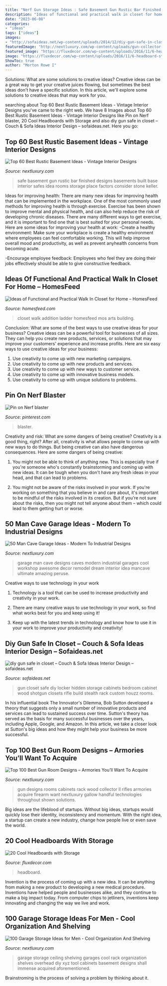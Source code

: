 ```yaml
---
title: "Nerf Gun Storage Ideas : Safe Basement Gun Rustic Bar Finished Designs Basements Built Base Interior Safes Idea Rooms Storage Place Factors Consider Stone Keller"
description: "Ideas of functional and practical walk in closet for home – homesfeed"
date: "2023-06-08"
categories:
- "ideas"
tags: ["ideas"]
images:
- "http://sofaideas.net/wp-content/uploads/2014/12/diy-gun-safe-in-closet.jpg"
featuredImage: "http://nextluxury.com/wp-content/uploads/gun-collector-room-with-rifles-and-shotguns-mounted-on-wall-rack.jpg"
featured_image: "https://fluxdecor.com/wp-content/uploads/2016/11/6-headboard-storage-ideas.jpg"
image: "https://fluxdecor.com/wp-content/uploads/2016/11/6-headboard-storage-ideas.jpg"
ShowToc: true
author: "Morton Rowe I"
---
```



Solutions: What are some solutions to creative ideas?
Creative ideas can be a great way to get your creative juices flowing, but sometimes the best ideas don't have a specific solution. In this article, we'll explore some solutions to creative ideas that may work for you.

	

		
searching about Top 60 Best Rustic Basement Ideas - Vintage Interior Designs you've came to the right web. We have 8 Images about Top 60 Best Rustic Basement Ideas - Vintage Interior Designs like Pin on Nerf blaster, 20 Cool Headboards with Storage and also diy gun safe in closet – Couch &amp; Sofa Ideas Interior Design – sofaideas.net. Here you go:
		
    
## Top 60 Best Rustic Basement Ideas - Vintage Interior Designs

<img loading=lazy src="http://nextluxury.com/wp-content/uploads/rustic-basement-bar-idea-with-built-in-home-safe.jpg" onerror="this.onerror=null;this.src='https://tse1.mm.bing.net/th?id=OIP.ZA4DFHmOiafgbji2Rs_BHwHaE7&amp;pid=15.1';" alt="Top 60 Best Rustic Basement Ideas - Vintage Interior Designs">

_Source: nextluxury.com_

>safe basement gun rustic bar finished designs basements built base interior safes idea rooms storage place factors consider stone keller. 

	

Ideas for improving health:
There are many new ideas for improving health that can be implemented in the workplace. One of the most commonly used methods for improving health is through exercise. Exercise has been shown to improve mental and physical health, and can also help reduce the risk of developing chronic diseases. There are many different ways to get exercise, and it is important to find one that is best suited for your personal needs. Here are some ideas for improving your health at work: 
-Create a healthy environment: Make sure your workplace is create a healthy environment where employees can feel comfortable working. This will help improve overall mood and productivity, as well as prevent anyhealth concerns from becoming acute. 

-Encourage employee feedback: Employees who feel they are doing their jobs effectively should be able to give constructive feedback.

    
## Ideas Of Functional And Practical Walk In Closet For Home – HomesFeed

<img loading=lazy src="http://homesfeed.com/wp-content/uploads/2017/02/walk-in-closet-remodel-with-ladder-addition.jpg" onerror="this.onerror=null;this.src='https://tse4.mm.bing.net/th?id=OIP.GFNReR_tHhuKbftcGm4T0QHaLH&amp;pid=15.1';" alt="Ideas of Functional and Practical Walk In Closet for Home – HomesFeed">

_Source: homesfeed.com_

>closet walk addition ladder homesfeed mos arts building. 

	

Conclusion: What are some of the best ways to use creative ideas for your business?
Creative ideas can be a powerful tool for businesses of all sizes. They can help you create new products, services, or solutions that may improve your customers' experience and increase profits. Here are six easy ways to use creative ideas for your business: 
1. Use creativity to come up with new marketing campaigns.
2. Use creativity to come up with new products and services.
3. Use creativity to come up with new ways to customer service.
4. Use creativity to come up with innovative business models.
5. Use creativity to come up with unique solutions to problems.

    
## Pin On Nerf Blaster

<img loading=lazy src="https://i.pinimg.com/736x/8c/3f/cc/8c3fccbfb8cd1b3ae46ef6d3c669fdb7.jpg" onerror="this.onerror=null;this.src='https://tse1.mm.bing.net/th?id=OIP.CkQ9PRcMVo1lhCsBtUDYyQHaHa&amp;pid=15.1';" alt="Pin on Nerf blaster">

_Source: pinterest.com_

>blaster. 

	

Creativity and risk: What are some dangers of being creative?
Creativity is a good thing, right? After all, creativity is what allows people to come up with new ways to do things. But being creative can also have dangerous consequences. Here are some dangers of being creative:
1) You might not be able to think of anything new. This is especially true if you're someone who's constantly brainstorming and coming up with new ideas. It can be tough when you don't have any fresh ideas in your head, and that can lead to problems.

2) You might not be aware of the risks involved in your work. If you're working on something that you believe in and care about, it's important to be mindful of the risks involved in its creation. But if you're not sure about the risks, then you might not tell anyone about them – which could lead to them getting hurt or worse.

    
## 50 Man Cave Garage Ideas - Modern To Industrial Designs

<img loading=lazy src="http://nextluxury.com/wp-content/uploads/garage-ideas-man-cave.jpg" onerror="this.onerror=null;this.src='https://tse4.mm.bing.net/th?id=OIP.Dn7b8x8MOYKE-uGsiH555AHaE8&amp;pid=15.1';" alt="50 Man Cave Garage Ideas - Modern To Industrial Designs">

_Source: nextluxury.com_

>garage man cave designs caves modern industrial garages cool workshop awesome decor remodel dream interior idea mancave ultimate amazing peruse. 

	

Creative ways to use technology in your work
1. Technology is a tool that can be used to increase productivity and creativity in your work.
2. There are many creative ways to use technology in your work, so find what works best for you and keep using it!

3. Keep up with the latest trends in technology and know how to use it in your work to improve your productivity and creativity!

    
## Diy Gun Safe In Closet – Couch &amp; Sofa Ideas Interior Design – Sofaideas.net

<img loading=lazy src="http://sofaideas.net/wp-content/uploads/2014/12/diy-gun-safe-in-closet.jpg" onerror="this.onerror=null;this.src='https://tse2.mm.bing.net/th?id=OIP.bpC6oPzaN2UuRXlLWxdSygHaJ4&amp;pid=15.1';" alt="diy gun safe in closet – Couch &amp; Sofa Ideas Interior Design – sofaideas.net">

_Source: sofaideas.net_

>gun closet safe diy locker hidden storage cabinets bedroom cabinet wood shotgun closets rifle build stealth rack custom houzz rooms. 

	

In his influential book The Innovator's Dilemma, Bob Sutton developed a theory that suggests only a small number of innovative products and services can lead to sustained success over time. Sutton's theory has served as the basis for many successful businesses over the years, including Apple, Google, and Amazon. In this article, we take a closer look at Sutton's big ideas and how they might help your business be more successful.

    
## Top 100 Best Gun Room Designs – Armories You’ll Want To Acquire

<img loading=lazy src="http://nextluxury.com/wp-content/uploads/gun-collector-room-with-rifles-and-shotguns-mounted-on-wall-rack.jpg" onerror="this.onerror=null;this.src='https://tse1.mm.bing.net/th?id=OIP.PgYSNs-4zNH8TFEYuXHRIwHaFw&amp;pid=15.1';" alt="Top 100 Best Gun Room Designs – Armories You’ll Want To Acquire">

_Source: nextluxury.com_

>gun designs rooms cabinets rack wood collector ll rifles armories acquire firearm want nextluxury gallow handful technologies throughout shown solutions. 

	

Big ideas are the lifeblood of startups. Without big ideas, startups would quickly lose their identity, inconsistency and momentum. With the right idea, a startup can create a new industry, change how people live or even save the world.

    
## 20 Cool Headboards With Storage

<img loading=lazy src="https://fluxdecor.com/wp-content/uploads/2016/11/6-headboard-storage-ideas.jpg" onerror="this.onerror=null;this.src='https://tse2.mm.bing.net/th?id=OIP.3vKEA0Ue5czPbhQNJ-tDQwHaLH&amp;pid=15.1';" alt="20 Cool Headboards with Storage">

_Source: fluxdecor.com_

>headboard. 

	

Invention is the process of coming up with a new idea. It can be anything from making a new product to developing a new medical procedure. Inventions have helped people and businesses alike, and they continue to make a big impact today. From computer chips to jetliners, inventions keep innovating and changing the way we live and work.

    
## 100 Garage Storage Ideas For Men - Cool Organization And Shelving

<img loading=lazy src="http://nextluxury.com/wp-content/uploads/ceiling-storage-rack-ideas-for-garage-with-cabinets.jpg" onerror="this.onerror=null;this.src='https://tse3.mm.bing.net/th?id=OIP.JeQei4B1Wwkk0HJuaoNo-wHaFj&amp;pid=15.1';" alt="100 Garage Storage Ideas for Men - Cool Organization And Shelving">

_Source: nextluxury.com_

>garage storage ceiling shelving garages cool rack organization shelves overhead diy xyz tool cabinets basement designs shall immense acquired aforementioned. 

	

Brainstroming is the process of solving a problem by thinking about it.

